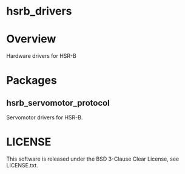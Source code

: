 hsrb_drivers
===========================

Overview
===========================
Hardware drivers for HSR-B

Packages
===========================

## hsrb_servomotor_protocol ##
Servomotor drivers for HSR-B.

LICENSE
===========================
This software is released under the BSD 3-Clause Clear License, see LICENSE.txt.
